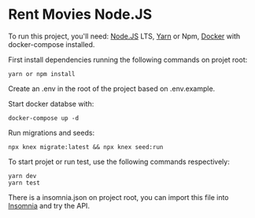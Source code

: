 # Rent Movies Node.JS

To run this project, you'll need: [Node.JS](https://nodejs.org/en/) LTS, [Yarn](https://yarnpkg.com/) or Npm, [Docker](https://docs.docker.com/engine/) with docker-compose installed.

First install dependencies running the following commands on projet root:
```
yarn or npm install
```
Create an .env in the root of the project based on .env.example.

Start docker databse with:
```
docker-compose up -d
```

Run migrations and seeds:
```
npx knex migrate:latest && npx knex seed:run
```

To start projet or run test, use the following commands respectively:
```
yarn dev 
yarn test
```

There is a insomnia.json on project root, you can import this file into [Insomnia](https://insomnia.rest/download) and try the API.

